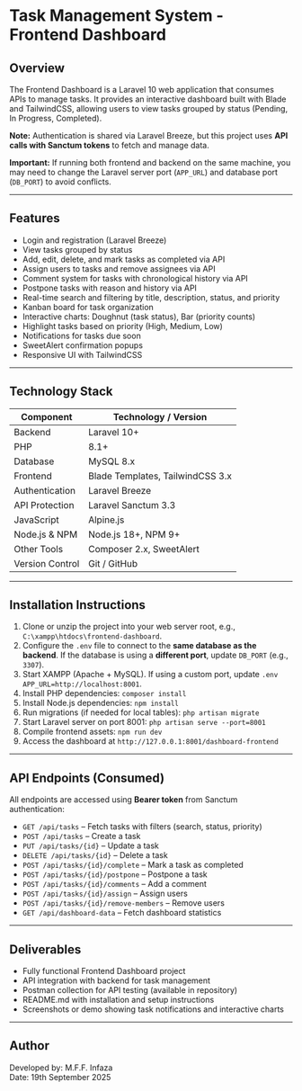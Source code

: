 # Task Management System - Frontend Dashboard

## Overview
The Frontend Dashboard is a Laravel 10 web application that consumes APIs to manage tasks. It provides an interactive dashboard built with Blade and TailwindCSS, allowing users to view tasks grouped by status (Pending, In Progress, Completed).  

**Note:** Authentication is shared via Laravel Breeze, but this project uses **API calls with Sanctum tokens** to fetch and manage data.  

**Important:** If running both frontend and backend on the same machine, you may need to change the Laravel server port (`APP_URL`) and database port (`DB_PORT`) to avoid conflicts.

---

## Features
- Login and registration (Laravel Breeze)
- View tasks grouped by status
- Add, edit, delete, and mark tasks as completed via API
- Assign users to tasks and remove assignees via API
- Comment system for tasks with chronological history via API
- Postpone tasks with reason and history via API
- Real-time search and filtering by title, description, status, and priority
- Kanban board for task organization
- Interactive charts: Doughnut (task status), Bar (priority counts)
- Highlight tasks based on priority (High, Medium, Low)
- Notifications for tasks due soon
- SweetAlert confirmation popups
- Responsive UI with TailwindCSS

---

## Technology Stack
| Component        | Technology / Version |
|-----------------|--------------------|
| Backend          | Laravel 10+        |
| PHP              | 8.1+               |
| Database         | MySQL 8.x          |
| Frontend         | Blade Templates, TailwindCSS 3.x |
| Authentication   | Laravel Breeze     |
| API Protection   | Laravel Sanctum 3.3 |
| JavaScript       | Alpine.js          |
| Node.js & NPM    | Node.js 18+, NPM 9+ |
| Other Tools      | Composer 2.x, SweetAlert |
| Version Control  | Git / GitHub       |

---

## Installation Instructions
1. Clone or unzip the project into your web server root, e.g., `C:\xampp\htdocs\frontend-dashboard`.
2. Configure the `.env` file to connect to the **same database as the backend**. If the database is using a **different port**, update `DB_PORT` (e.g., `3307`).
3. Start XAMPP (Apache + MySQL). If using a custom port, update `.env` `APP_URL=http://localhost:8001`.
4. Install PHP dependencies: `composer install`
5. Install Node.js dependencies: `npm install`
6. Run migrations (if needed for local tables): `php artisan migrate`
7. Start Laravel server on port 8001: `php artisan serve --port=8001`
8. Compile frontend assets: `npm run dev`
9. Access the dashboard at `http://127.0.0.1:8001/dashboard-frontend`

---

## API Endpoints (Consumed)
All endpoints are accessed using **Bearer token** from Sanctum authentication:

- `GET /api/tasks` – Fetch tasks with filters (search, status, priority)
- `POST /api/tasks` – Create a task
- `PUT /api/tasks/{id}` – Update a task
- `DELETE /api/tasks/{id}` – Delete a task
- `POST /api/tasks/{id}/complete` – Mark a task as completed
- `POST /api/tasks/{id}/postpone` – Postpone a task
- `POST /api/tasks/{id}/comments` – Add a comment
- `POST /api/tasks/{id}/assign` – Assign users
- `POST /api/tasks/{id}/remove-members` – Remove users
- `GET /api/dashboard-data` – Fetch dashboard statistics

---

## Deliverables
- Fully functional Frontend Dashboard project
- API integration with backend for task management
- Postman collection for API testing (available in repository)
- README.md with installation and setup instructions
- Screenshots or demo showing task notifications and interactive charts

---

## Author
Developed by: M.F.F. Infaza  
Date: 19th September 2025
